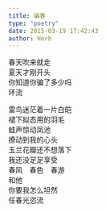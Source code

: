 ```yaml
---  
title: 骗春  
type: "poetry"  
date: 2015-03-19 17:42:43  
author: Herb  
---  
```

春天吹来就走  
夏天才刚开头  
你知道你骗了多少吗  
环流  

雷鸟迷茫着一片白皑  
褪下拟态用的羽毛  
蛙声惊动凤池  
撩动到我的心头  
玉兰花瓣还不想落下  
我还没足足享受  
春风　春色　春游  
和他  
你要我怎么坦然  
任春光恣流
